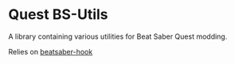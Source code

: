 # Quest BS-Utils

A library containing various utilities for Beat Saber Quest modding.

Relies on [beatsaber-hook](https://github.com/sc2ad/beatsaber-hook)
